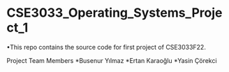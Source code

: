 # CSE3033_Operating_Systems_Project_1
•This repo contains the source code for first project of CSE3033F22.




Project Team Members *Busenur Yılmaz *Ertan Karaoğlu *Yasin Çörekci
